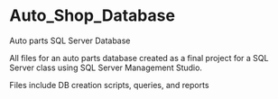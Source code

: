 # Auto_Shop_Database
Auto parts SQL Server Database

All files for an auto parts database created as a final project for a SQL Server class using SQL Server Management Studio.

Files include DB creation scripts, queries, and reports
